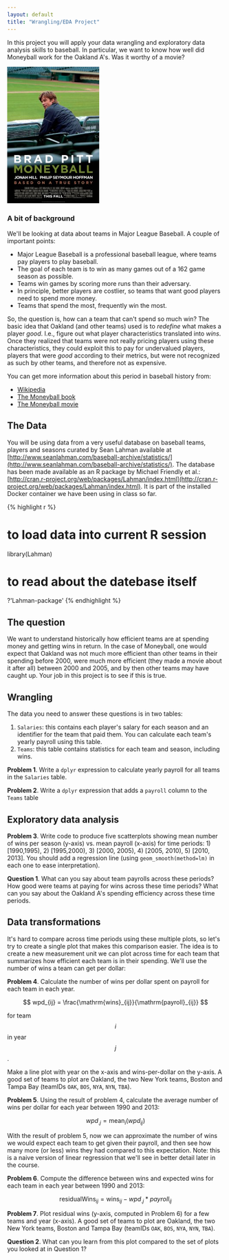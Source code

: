 ```yaml
---
layout: default
title: "Wrangling/EDA Project"
---
```


In this project you will apply your data wrangling and exploratory data analysis
skills to baseball. In particular, we want to know how well did Moneyball work
for the Oakland A's. Was it worthy of a movie?

![](moneyball.jpg)

### A bit of background

We'll be looking at data about teams in Major League Baseball. A couple of important points:

- Major League Baseball is a professional baseball league, where teams pay players to play baseball.
- The goal of each team is to win as many games out of a 162 game season as possible.
- Teams win games by scoring more runs than their adversary.
- In principle, better players are costlier, so teams that want good players need to spend more money.
- Teams that spend the most, frequently win the most.

So, the question is, how can a team that can't spend so much win? The basic idea that Oakland (and other teams)
used is to *redefine* what makes a player *good*. I.e., figure out what player characteristics translated into *wins*. Once they
realized that teams were not really pricing players using these characteristics, they could exploit this to pay for undervalued players,
players that were *good* according to their metrics, but were not recognized as such by other teams, and therefore not as expensive.

You can get more information about this period in baseball history from:

- [Wikipedia](http://en.wikipedia.org/wiki/Moneyball)  
- [The Moneyball book](http://www.amazon.com/Moneyball-The-Winning-Unfair-Game/dp/0393324818)  
- [The Moneyball movie](http://www.imdb.com/title/tt1210166/)  

## The Data

You will be using data from a very useful database on baseball teams, players and seasons curated by Sean Lahman available at [http://www.seanlahman.com/baseball-archive/statistics/](http://www.seanlahman.com/baseball-archive/statistics/). The database has been made available as an R package by Michael Friendly et al.: [http://cran.r-project.org/web/packages/Lahman/index.html](http://cran.r-project.org/web/packages/Lahman/index.html). It is part of the installed Docker container we have been using in class so far.


{% highlight r %}
# to load data into current R session
library(Lahman)

# to read about the datebase itself
?'Lahman-package'
{% endhighlight %}

## The question

We want to understand historically how efficient teams are at spending money and getting wins in return. In the case of Moneyball, one would expect that Oakland was not much more efficient than other teams in their spending before 2000, were much more efficient (they made a movie about it after all) between 2000 and 2005, and by then other teams may have caught up. Your job in this project is to see if this is true.

## Wrangling

The data you need to answer these questions is in two tables:

1. `Salaries`: this contains each player's salary for each season and an identifier for the team that paid them. You can calculate each team's yearly payroll using this table.
2. `Teams`: this table contains statistics for each team and season, including wins.

**Problem 1**. Write a `dplyr` expression to calculate yearly payroll for all teams in the `Salaries` table.

**Problem 2**. Write a `dplyr` expression that adds a `payroll` column to the `Teams` table


## Exploratory data analysis

**Problem 3**. Write code to produce five scatterplots showing mean number of wins per season (y-axis) vs. mean payroll (x-axis) for time periods: 1) [1990,1995), 2) [1995,2000), 3) [2000, 2005), 4) [2005, 2010), 5) [2010, 2013]. You should add a regression line (using `geom_smooth(method=lm)` in each one to ease interpretation).

**Question 1**. What can you say about team payrolls across these periods? How good were teams at paying for wins across these time periods? What can you say about the Oakland A's spending efficiency across these time periods.

## Data transformations

It's hard to compare across time periods using these multiple plots, so let's try to create a single plot that makes this comparison easier. The idea is to create a new measurement unit we can plot across time for each team that summarizes how efficient each team is in their spending. We'll use the number of wins a team can get per dollar:

**Problem 4**. Calculate the number of wins per dollar spent on payroll for each team in each year.

$$
wpd_{ij} = \frac{\mathrm{wins}_{ij}}{\mathrm{payroll}_{ij}}
$$

for team $$i$$ in year $$j$$.

Make a line plot with year on the x-axis and wins-per-dollar on the y-axis. A good set of teams to plot are Oakland, the two New York teams, Boston and Tampa Bay (teamIDs `OAK`, `BOS`, `NYA`, `NYN`, `TBA`).

**Problem 5**. Using the result of problem 4, calculate the average number of wins per dollar for each year between 1990 and 2013:

$$
wpd_{.j} = \mathrm{mean}_i (wpd_{ij})
$$

With the result of problem 5, now we can approximate the number of wins we would expect each team to get given their payroll, and then see how many more (or less) wins they had compared to this expectation. Note: this is a naive version of linear regression that we'll see in better detail later in the course.

**Problem 6**. Compute the difference between wins and expected wins for each team in each year between 1990 and 2013:

$$
\mathrm{residualWins}_{ij} = \mathrm{wins}_{ij} - wpd_{. j} * payroll_{ij}
$$

**Problem 7**. Plot residual wins (y-axis, computed in Problem 6) for a few teams and year (x-axis). A good set of teams to plot are Oakland, the two New York teams, Boston and Tampa Bay (teamIDs `OAK`, `BOS`, `NYA`, `NYN`, `TBA`).

**Question 2**. What can you learn from this plot compared to the set of plots you looked at in Question 1?

